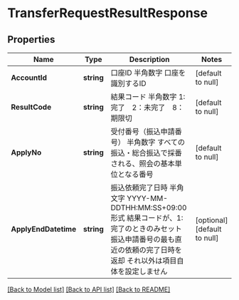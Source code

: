# TransferRequestResultResponse

## Properties
Name | Type | Description | Notes
------------ | ------------- | ------------- | -------------
**AccountId** | **string** | 口座ID 半角数字 口座を識別するID  | [default to null]
**ResultCode** | **string** | 結果コード 半角数字 1:完了　2：未完了　8：期限切  | [default to null]
**ApplyNo** | **string** | 受付番号（振込申請番号） 半角数字 すべての振込・総合振込で採番される、照会の基本単位となる番号  | [default to null]
**ApplyEndDatetime** | **string** | 振込依頼完了日時 半角文字 YYYY-MM-DDTHH:MM:SS+09:00形式 結果コードが、1:完了のときのみセット 振込申請番号の最も直近の依頼の完了日時を返却 それ以外は項目自体を設定しません  | [optional] [default to null]

[[Back to Model list]](../README.md#documentation-for-models) [[Back to API list]](../README.md#documentation-for-api-endpoints) [[Back to README]](../README.md)

